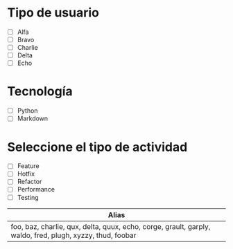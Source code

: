 # Tipo de usuario
- [ ] Alfa
- [ ] Bravo 
- [ ] Charlie
- [ ] Delta
- [ ] Echo

# Tecnología
- [ ] Python
- [ ] Markdown 

# Seleccione el tipo de actividad
- [ ] Feature
- [ ] Hotfix
- [ ] Refactor
- [ ] Performance
- [ ] Testing

| Alias |
| ------ | 
| foo, baz, charlie, qux, delta, quux, echo, corge, grault, garply, waldo, fred, plugh, xyzzy, thud, foobar   |
